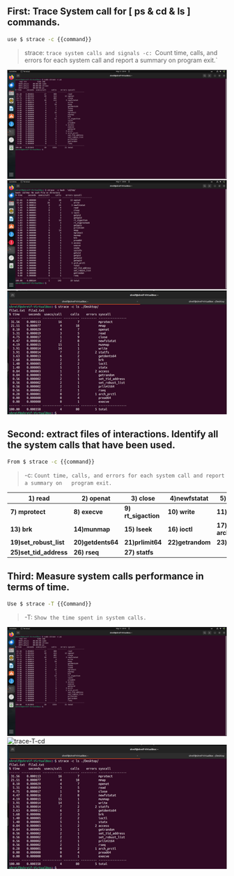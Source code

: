 ## First: Trace System call for [ ps & cd & ls ] commands.
```bash
use $ strace -c {{command}}
```
>strace: `trace system calls and signals
   -c: `Count time, calls, and errors for each system call and report a summary on   program exit.`

 ![trace-ps](Images/trace-ps.png)
 ![cd-trace](Images/cd-trace.png)
 ![trace-ls](Images/trace-ls.png)
 
## Second: extract files of interactions. Identify all the system        calls that have been used.
```bash
From $ strace -c {{command}}
```
>-c: `Count time, calls, and errors for each system call and report a summary on   program exit.`

| 1) read                | 2) openat         | 3) close            | 4)newfstatat     | 5) mmap            | 6)getdents64   |
| ---------------------- | ----------------- | ------------------- | ---------------- | ------------------ | -------------- |
| **7) mprotect**        | **8) execve**     | **9) rt_sigaction** | **10) write**    | **11) prctl**      | **12)pread64** |
| **13) brk**            | **14)munmap**     | **15) lseek**       | **16) ioctl**    | **17) arch_prctl** | **18) access** |
| **19)set_robust_list** | **20)getdents64** | **21)prlimit64**    | **22)getrandom** | **23)geteuid**     | **24) futex**  |
| **25)set_tid_address** | **26) rseq**      | **27) statfs**      |                  |                    |                |

## Third: Measure system calls performance in terms of time.
  ```bash
  Use $ strace -T {{Command}}
```
> -T:  `Show the time spent in system calls.`

 ![trace-T-ps](Images/trace-ps.png)
 ![trace-T-cd](Images/trace-cd.png)
 ![trace-T-ls](Images/trace-ls.png)
